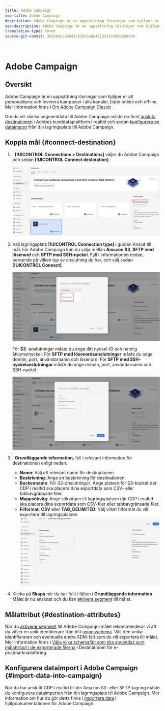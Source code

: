 ```yaml
---
title: Adobe Campaign
seo-title: Adobe Campaign
description: Adobe Campaign är en uppsättning lösningar som hjälper er att personalisera och leverera kampanjer i alla kanaler, både online och offline.
seo-description: Adobe Campaign är en uppsättning lösningar som hjälper er att personalisera och leverera kampanjer i alla kanaler, både online och offline.
translation-type: tm+mt
source-git-commit: 3b9584cca8943c52bb3d8e4512d327d3dbeb9e04

---
```



# Adobe Campaign

## Översikt

Adobe Campaign är en uppsättning lösningar som hjälper er att personalisera och leverera kampanjer i alla kanaler, både online och offline. Mer information finns i [Om Adobe Campaign Classic](https://docs.adobe.com/content/help/en/campaign-classic/using/getting-started/starting-with-adobe-campaign/about-adobe-campaign-classic.html) .

Om du vill skicka segmentdata till Adobe Campaign måste du först [ansluta destinationen](#connect-destination) i Adobes kunddataplattform i realtid och sedan [konfigurera en dataimport](#import-data-into-campaign) från din lagringsplats till Adobe Campaign.

## Koppla mål {#connect-destination}

1. I **[!UICONTROL Connections > Destinations]** väljer du Adobe Campaign och sedan **[!UICONTROL Connect destination]**.

   ![Anslut till Adobes kampanj](/help/rtcdp/destinations/assets/connect-adobe-campaign.png)

1. Välj lagringsplats **[!UICONTROL Connection type]** i guiden Anslut till mål. För Adobe Campaign kan du välja mellan **Amazon S3**, **SFTP med lösenord** och **SFTP med SSH-nyckel**. Fyll i informationen nedan, beroende på vilken typ av anslutning du har, och välj sedan **[!UICONTROL Connect]**.

   ![Konfigurera kampanjguiden](/help/rtcdp/destinations/assets/adobe-campaign-wizard.png)

   För **S3** -anslutningar måste du ange ditt nyckel-ID och hemlig åtkomstnyckel.
För **SFTP med lösenordsanslutningar** måste du ange domän, port, användarnamn och lösenord.
För **SFTP med SSH-nyckelanslutningar** måste du ange domän, port, användarnamn och SSH-nyckel.

   ![Fyll i Campaign-information](/help/rtcdp/destinations/assets/adobe-campaign-step2.png)

1. I **Grundläggande information**, fyll i relevant information för destinationen enligt nedan:
   * **Namn**: Välj ett relevant namn för destinationen.
   * **Beskrivning**: Ange en beskrivning för destinationen.
   * **Buckennamn**: *För S3-anslutningar*. Ange platsen för S3-bucket där CDP i realtid ska placera dina exportdata som CSV- eller tabbavgränsade filer.
   * **Mappsökväg**: Ange sökvägen till lagringsplatsen där CDP i realtid ska placera dina exportdata som CSV-filer eller tabbavgränsade filer.
   * **Filformat**: **CSV** eller **TAB_DELIMITED**. Välj vilket filformat du vill exportera till lagringsplatsen.
   ![Grundläggande information om kampanj](/help/rtcdp/destinations/assets/adobe-campaign-basic-information.png)

1. Klicka på **Skapa** när du har fyllt i fälten i **Grundläggande information**. Målet är nu anslutet och du kan [aktivera segment](/help/rtcdp/destinations/activate-destinations.md) till målet.

## Målattribut {#destination-attributes}

När du [aktiverar segment](/help/rtcdp/destinations/activate-destinations.md) till Adobe Campaign-målet rekommenderar vi att du väljer en unik identifierare från ditt [unionsschema](https://www.adobe.io/apis/experienceplatform/home/profile-identity-segmentation/profile-identity-segmentation-services.html#!api-specification/markdown/narrative/technical_overview/unified_profile_architectural_overview/unified_profile_architectural_overview.md). Välj den unika identifieraren och eventuella andra XDM-fält som du vill exportera till målet. Mer information finns i [Välja vilka schemafält som ska användas som målattribut i de exporterade filerna](/help/rtcdp/destinations/email-marketing-destinations.md#destination-attributes) i Destinationer för e-postmarknadsföring.


## Konfigurera dataimport i Adobe Campaign {#import-data-into-campaign}

När du har anslutit CDP i realtid till din Amazon S3- eller SFTP-lagring måste du konfigurera dataimporten från din lagringsplats till Adobe Campaign. Mer information om hur du gör detta finns i [Importera data](https://docs.adobe.com/content/help/en/campaign-classic/using/automating-with-workflows/general-operation/importing-data.html) i hjälpdokumentationen för Adobe Campaign.